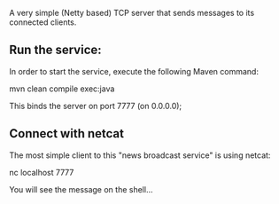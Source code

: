 A very simple (Netty based) TCP server that sends messages to its connected clients.

## Run the service:

In order to start the service, execute the following Maven command:

   mvn clean compile exec:java

This binds the server on port 7777 (on 0.0.0.0);

## Connect with netcat

The most simple client to this "news broadcast service" is using netcat:

  nc localhost 7777

You will see the message on the shell...

  <service>
